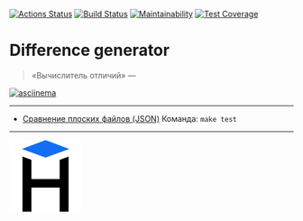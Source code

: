 [![Actions Status](https://github.com/NikoKrauche/frontend-project-46/workflows/hexlet-check/badge.svg)](https://github.com/NikoKrauche/frontend-project-46/actions)
[![Build Status](https://github.com/NikoKrauche/frontend-project-46/actions/workflows/chechs.yml/badge.svg)](https://github.com/NikoKrauche/frontend-project-46/actions/workflows/chechs.yml)
[![Maintainability](https://api.codeclimate.com/v1/badges/2553f751350c248f03bb/maintainability)](https://codeclimate.com/github/NikoKrauche/frontend-project-46/maintainability)
[![Test Coverage](https://api.codeclimate.com/v1/badges/58f8a861596513e829d7/test_coverage)](https://codeclimate.com/github/NikoKrauche/frontend-project-44/test_coverage)

# Difference generator

> «Вычислитель отличий» — 

[![asciinema](https://gravatar.com/avatar/0b5be33f3e4e1f683cacfe572991cdd8?s=128&d=retro)](https://asciinema.org/~NikoKrauch)
***
* [Сравнение плоских файлов (JSON)](https://asciinema.org/a/xY7S6y1VeWCNlBNAFhkNxtImy)
 Команда: ```make test```

***
  [![Hexlet Ltd. logo](https://raw.githubusercontent.com/Hexlet/assets/master/images/hexlet_logo128.png)](https://ru.hexlet.io/u/nikokrauch)
